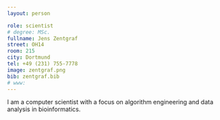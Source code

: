 ```yaml
---
layout: person

role: scientist
# degree: MSc.
fullname: Jens Zentgraf
street: OH14
room: 215
city: Dortmund
tel: +49 (231) 755-7778
image: zentgraf.png
bib: zentgraf.bib
# www:
---
```


I am a computer scientist with a focus on algorithm engineering and data analysis in bioinformatics.
